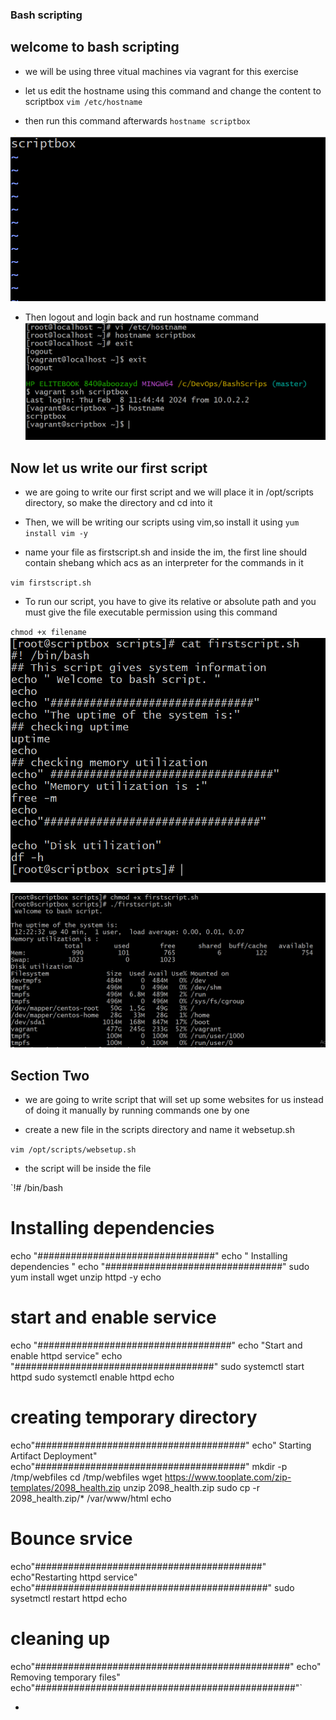 ### Bash scripting

## welcome to bash scripting

- we will be using three vitual machines via vagrant for this exercise

- let us edit the hostname using this command and change the content to scriptbox
  `vim /etc/hostname`

- then run this command afterwards
  `hostname scriptbox`

![hostname](../bashscripting/images/hostname.PNG)

- Then logout and login back and run hostname command
  ![localhost-changed](../bashscripting/images/localhost-changed.PNG)


## Now let us write our first script

- we are going to write our first script and we will place it in /opt/scripts directory, so make the directory and cd into it

- Then, we will be writing our scripts using vim,so install it using
`yum install vim -y`

- name your file as firstscript.sh and inside the im, the first line should contain shebang which acs as an interpreter for the commands in it

`vim firstscript.sh`
- To run our script, you have to give its relative or absolute path and you must give the file executable permission using this command

`chmod +x filename`
![file-content](../bashscripting/images/file-content.PNG)

![output](../bashscripting/images/output.PNG)

## Section Two
- we are going to write script that will set up some websites for us instead of doing it manually by running commands one by one

- create a new file in the scripts directory and name it websetup.sh

`vim /opt/scripts/websetup.sh`

- the script will be inside the file

`!# /bin/bash
# Installing dependencies
echo "################################"
echo " Installing dependencies "
echo "################################"
sudo yum install wget unzip httpd -y
echo

# start and enable service
echo "###################################"
echo "Start and enable httpd service"
echo "####################################"
sudo systemctl start httpd
sudo systemctl enable httpd
echo

# creating temporary directory
echo"######################################"
echo" Starting Artifact Deployment"
echo"######################################"
mkdir -p /tmp/webfiles
cd /tmp/webfiles
wget https://www.tooplate.com/zip-templates/2098_health.zip
unzip 2098_health.zip
sudo cp -r 2098_health.zip/* /var/www/html
echo

# Bounce srvice
echo"#########################################"
echo"Restarting httpd service"
echo"##########################################"
sudo sysetmctl restart httpd
echo

# cleaning up
echo"##############################################"
echo" Removing temporary files"
echo"###############################################"`

- 